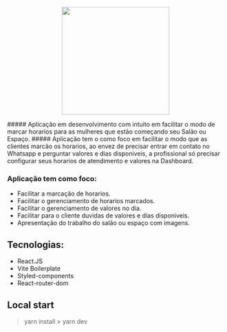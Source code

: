 <p align="center">
  <a href="#">
    <img src="https://i.imgur.com/GHTW4E2.png" width="250">
  </a>
</p>
##### Aplicação em desenvolvimento com intuito em facilitar o modo de marcar horarios para as mulheres que estão começando seu Salão ou Espaço.
##### Aplicação tem o como foco em facilitar o modo que as clientes marcão os horarios, ao envez de precisar entrar em contato no Whatsapp e perguntar valores e dias disponiveis, a profissional só precisar configurar seus horarios de atendimento e valores na Dashboard.

### Aplicação tem como foco:
 - Facilitar a marcação de horarios.
 - Facilitar o gerenciamento de horarios marcados.
 - Facilitar o gerenciamento de valores no dia.
 - Facilitar para o cliente duvidas de valores e dias disponiveis.
 - Apresentação do trabalho do salão ou espaço com imagens.

## Tecnologias:

- React.JS
- Vite Boilerplate
- Styled-components
- React-router-dom

## Local start

> yarn install > yarn dev
